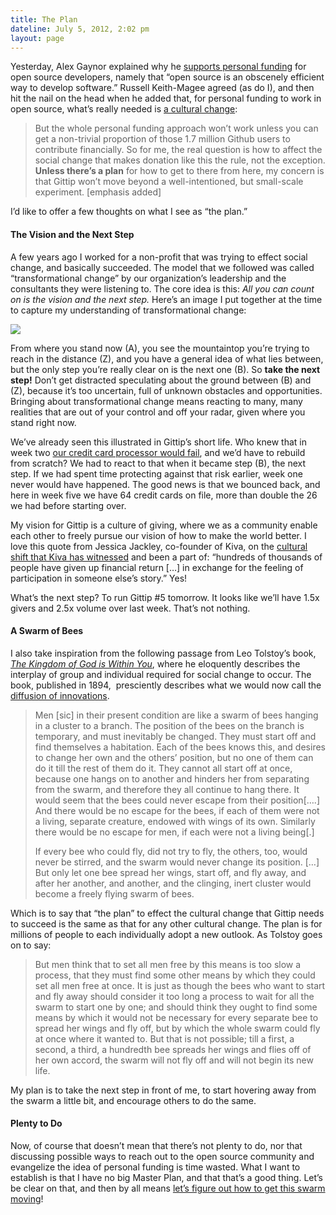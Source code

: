 ```yaml
---
title: The Plan
dateline: July 5, 2012, 2:02 pm
layout: page
---
```


<p>Yesterday, Alex Gaynor explained why he <a
href="http://alexgaynor.net/2012/jul/04/why-personal-funding/">supports personal
funding</a> for open source developers, namely that &#8220;open source is an
obscenely efficient way to develop software.&#8221; Russell Keith-Magee agreed
(as do I), and then hit the nail on the head when he added that, for personal
funding to work in open source, what&#8217;s really needed is <a
href="http://cecinestpasun.com/entries/personal-funding-and-culture-open-
source/">a cultural change</a>:</p>

<blockquote>

<p>But the whole personal funding approach won&#8217;t work unless you can get a
non-trivial proportion of those 1.7 million Github users to contribute
financially. So for me, the real question is how to affect the social change
that makes donation like this the rule, not the exception. <strong>Unless
there&#8217;s a plan</strong> for how to get to there from here, my concern is
that Gittip won&#8217;t move beyond a well-intentioned, but small-scale
experiment. [emphasis added]</p></blockquote>

<p>I&#8217;d like to offer a few thoughts on what I see as &#8220;the
plan.&#8221;</p><h4>The Vision and the Next Step</h4>

<p>A few years ago I worked for a non-profit that was trying to effect social
change, and basically succeeded. The model that we followed was called
&#8220;transformational change&#8221; by our organization&#8217;s leadership and
the consultants they were listening to. The core idea is this: <em>All you can
count on is the vision and the next step.</em> Here&#8217;s an image I put
together at the time to capture my understanding of transformational change:</p>

<p><img src="http://media.tumblr.com/tumblr_m6p5v8XlYD1rn81gb.jpg"/></p>

<p>From where you stand now (A), you see the mountaintop you&#8217;re trying to
reach in the distance (Z), and you have a general idea of what lies between, but
the only step you&#8217;re really clear on is the next one (B). So <strong>take
the next step!</strong> Don&#8217;t get distracted speculating about the ground
between (B) and (Z), because it&#8217;s too uncertain, full of unknown obstacles
and opportunities. Bringing about transformational change means reacting to
many, many realities that are out of your control and off your radar, given
where you stand right now.</p>

<p>We&#8217;ve already seen this illustrated in Gittip&#8217;s short life. Who
knew that in week two <a href="http://blog.gittip.com/post/25565694263/how-not-
to-get-acquired">our credit card processor would fail</a>, and we&#8217;d have
to rebuild from scratch? We had to react to that when it became step (B), the
next step. If we had spent time protecting against that risk earlier, week one
never would have happened. The good news is that we bounced back, and here in
week five we have 64 credit cards on file, more than double the 26 we had before
starting over.</p>

<p>My vision for Gittip is a culture of giving, where we as a community enable
each other to freely pursue our vision of how to make the world better. I love
this quote from Jessica Jackley, co-founder of Kiva, on the <a
href="http://www.theatlantic.com/technology/archive/2012/07/the-power-and-the-
peril-of-our-crowdfunded-future/259304/">cultural shift that Kiva has
witnessed</a> and been a part of: &#8220;hundreds of thousands of people have
given up financial return [&#8230;] in exchange for the feeling of participation
in someone else&#8217;s story.&#8221; Yes!</p>

<p>What&#8217;s the next step? To run Gittip #5 tomorrow. It looks like
we&#8217;ll have 1.5x givers and 2.5x volume over last week. That&#8217;s not
nothing.</p><h4>A Swarm of Bees</h4>

<p>I also take inspiration from the following passage from Leo Tolstoy&#8217;s
book, <em><a href="http://www.gutenberg.org/cache/epub/4602/pg4602.txt">The
Kingdom of God is Within You</a></em>, where he eloquently describes the
interplay of group and individual required for social change to occur. The book,
published in 1894,  presciently describes what we would now call the <a
href="http://en.wikipedia.org/wiki/Diffusion_of_innovations">diffusion of
innovations</a>.</p>

<blockquote>

<p>Men [sic] in their present condition are like a swarm of bees hanging in a
cluster to a branch. The position of the bees on the branch is temporary, and
must inevitably be changed. They must start off and find themselves a
habitation. Each of the bees knows this, and desires to change her own and the
others&#8217; position, but no one of them can do it till the rest of them do
it. They cannot all start off at once, because one hangs on to another and
hinders her from separating from the swarm, and therefore they all continue to
hang there. It would seem that the bees could never escape from their
position[&#8230;.] And there would be no escape for the bees, if each of them
were not a living, separate creature, endowed with wings of its own. Similarly
there would be no escape for men, if each were not a living being[.]</p>

<p>If every bee who could fly, did not try to fly, the others, too, would never
be stirred, and the swarm would never change its position. [&#8230;] But only
let one bee spread her wings, start off, and fly away, and after her another,
and another, and the clinging, inert cluster would become a freely flying swarm
of bees. </p></blockquote>

<p>Which is to say that &#8220;the plan&#8221; to effect the cultural change
that Gittip needs to succeed is the same as that for any other cultural change.
The plan is for millions of people to each individually adopt a new outlook. As
Tolstoy goes on to say: </p>

<blockquote>

<p>But men think that to set all men free by this means is too slow a process,
that they must find some other means by which they could set all men free at
once. It is just as though the bees who want to start and fly away should
consider it too long a process to wait for all the swarm to start one by one;
and should think they ought to find some means by which it would not be
necessary for every separate bee to spread her wings and fly off, but by which
the whole swarm could fly at once where it wanted to. But that is not possible;
till a first, a second, a third, a hundredth bee spreads her wings and flies off
of her own accord, the swarm will not fly off and will not begin its new
life.</p></blockquote>

<p>My plan is to take the next step in front of me, to start hovering away from
the swarm a little bit, and encourage others to do the same.</p><h4>Plenty to Do</h4>

<p>Now, of course that doesn&#8217;t mean that there&#8217;s not plenty to do,
nor that discussing possible ways to reach out to the open source community and
evangelize the idea of personal funding is time wasted. What I want to establish
is that I have no big Master Plan, and that that&#8217;s a good thing.
Let&#8217;s be clear on that, and then by all means <a
href="https://github.com/whit537/www.gittip.com/issues/109">let&#8217;s figure
out how to get this swarm moving</a>!</p>
